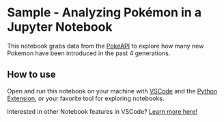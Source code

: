 # Sample - Analyzing Pokémon in a Jupyter Notebook

This notebook grabs data from the [PokéAPI](https://pokeapi.co/docs/v2#info) to explore how many new Pokemon have been introduced in the past 4 generations.

## How to use

Open and run this notebook on your machine with [VSCode](https://code.visualstudio.com/?WT.mc_id=python-10985-jasmineg) and the [Python Extension](https://code.visualstudio.com/docs/languages/python?WT.mc_id=python-10985-jasmineg), or your favorite tool for exploring notebooks.

Interested in other Notebook features in VSCode? [Learn more here!](https://code.visualstudio.com/docs/python/jupyter-support?WT.mc_id=python-10985-jasmineg )
